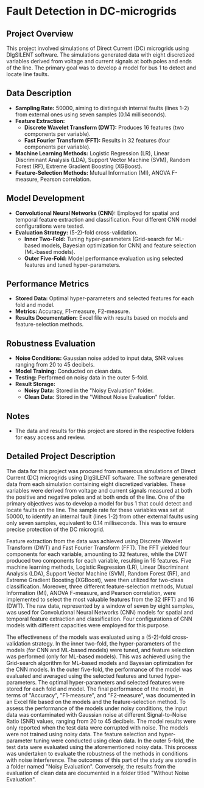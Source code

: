 # Fault Detection in DC-microgrids
## Project Overview

This project involved simulations of Direct Current (DC) microgrids using DIgSILENT software. The simulations generated data with eight discretized variables derived from voltage and current signals at both poles and ends of the line. The primary goal was to develop a model for bus 1 to detect and locate line faults.

## Data Description

- **Sampling Rate:** 50000, aiming to distinguish internal faults (lines 1-2) from external ones using seven samples (0.14 milliseconds).
- **Feature Extraction:**
  - **Discrete Wavelet Transform (DWT):** Produces 16 features (two components per variable).
  - **Fast Fourier Transform (FFT):** Results in 32 features (four components per variable).
- **Machine Learning Methods:** Logistic Regression (LR), Linear Discriminant Analysis (LDA), Support Vector Machine (SVM), Random Forest (RF), Extreme Gradient Boosting (XGBoost).
- **Feature-Selection Methods:** Mutual Information (MI), ANOVA F-measure, Pearson correlation.

## Model Development

- **Convolutional Neural Networks (CNN):** Employed for spatial and temporal feature extraction and classification. Four different CNN model configurations were tested.
- **Evaluation Strategy:** (5-2)-fold cross-validation.
  - **Inner Two-Fold:** Tuning hyper-parameters (Grid-search for ML-based models, Bayesian optimization for CNN) and feature selection (ML-based models).
  - **Outer Five-Fold:** Model performance evaluation using selected features and tuned hyper-parameters.

## Performance Metrics

- **Stored Data:** Optimal hyper-parameters and selected features for each fold and model.
- **Metrics:** Accuracy, F1-measure, F2-measure.
- **Results Documentation:** Excel file with results based on models and feature-selection methods.

## Robustness Evaluation

- **Noise Conditions:** Gaussian noise added to input data, SNR values ranging from 20 to 45 decibels.
- **Model Training:** Conducted on clean data.
- **Testing:** Performed on noisy data in the outer 5-fold.
- **Result Storage:**
  - **Noisy Data:** Stored in the "Noisy Evaluation" folder.
  - **Clean Data:** Stored in the "Without Noise Evaluation" folder.

## Notes

- The data and results for this project are stored in the respective folders for easy access and review.

## Detailed Project Description

The data for this project was procured from numerous simulations of Direct Current (DC) microgrids using DIgSILENT software. The software generated data from each simulation containing eight discretized variables. These variables were derived from voltage and current signals measured at both the positive and negative poles and at both ends of the line. One of the primary objectives was to develop a model for bus 1 that could detect and locate faults on the line. The sample rate for these variables was set at 50000, to identify an internal fault (lines 1-2) from other external faults using only seven samples, equivalent to 0.14 milliseconds. This was to ensure precise protection of the DC microgrid.

Feature extraction from the data was achieved using Discrete Wavelet Transform (DWT) and Fast Fourier Transform (FFT). The FFT yielded four components for each variable, amounting to 32 features, while the DWT produced two components for each variable, resulting in 16 features. Five machine learning methods, Logistic Regression (LR), Linear Discriminant Analysis (LDA), Support Vector Machine (SVM), Random Forest (RF), and Extreme Gradient Boosting (XGBoost), were then utilized for two-class classification. Moreover, three different feature-selection methods, Mutual Information (MI), ANOVA F-measure, and Pearson correlation, were implemented to select the most valuable features from the 32 (FFT) and 16 (DWT). The raw data, represented by a window of seven by eight samples, was used for Convolutional Neural Networks (CNN) models for spatial and temporal feature extraction and classification. Four configurations of CNN models with different capacities were employed for this purpose.


The effectiveness of the models was evaluated using a (5-2)-fold cross-validation strategy. In the inner two-fold, the hyper-parameters of the models (for CNN and ML-based models) were tuned, and feature selection was performed (only for ML-based models). This was achieved using the Grid-search algorithm for ML-based models and Bayesian optimization for the CNN models. In the outer five-fold, the performance of the model was evaluated and averaged using the selected features and tuned hyper-parameters. The optimal hyper-parameters and selected features were stored for each fold and model. The final performance of the model, in terms of "Accuracy", "F1-measure", and "F2-measure", was documented in an Excel file based on the models and the feature-selection method.
To assess the performance of the models under noisy conditions, the input data was contaminated with Gaussian noise at different Signal-to-Noise Ratio (SNR) values, ranging from 20 to 45 decibels. The model results were only reported when the test data were corrupted with noise. The models were not trained using noisy data. The feature selection and hyper-parameter tuning were conducted using clean data. In the outer 5-fold, the test data were evaluated using the aforementioned noisy data. 
This process was undertaken to evaluate the robustness of the methods in conditions with noise interference. The outcomes of this part of the study are stored in a folder named "Noisy Evaluation". Conversely, the results from the evaluation of clean data are documented in a folder titled "Without Noise Evaluation".

